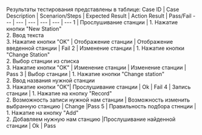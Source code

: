 ﻿Результаты тестирования представлены в таблице:
Case ID | Case Description | Scenarion/Steps | Expected Result | Action Result | Pass/Fail
--- | --- | --- | --- | --- | ---
1 | Прослушивание станции | 1. Нажатие кнопки "New  Station" <br> 2. Ввод текста <br> 3. Нажатие кнопки "OK" | Отображение станции | Отображение введенной станции | Fail
2 | Изменение станции | 1. Нажатие кнопки "Change Station" <br> 2. Выбор станции из списка <br> 3. Нажатие кнопки "OK" | Изменение станции | Изменение станции | Pass
3 | Выбор станции | 1. Нажатие кнопки "Change station" <br> 2. Ввод названия нужной станции <br> 3. Нажатие кнопки "OK"| Прослушивание станции | Ok | Fail
4 | Запись станции | 1. Нажатие на кнопку "Record" <br> 2. Возможность записи нужной нам станции |  Возможность изменить выбранную станцию  | Change |Pass
5 | Правильность подбора стннции | 1. Нажатие на кнопку "Add" <br> 2. Добавляем нужную нам станцию |Прослушивание найденной станции | Ok | Pass
